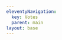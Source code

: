 ```yaml
---
eleventyNavigation:
  key: Votes
  parent: main
layout: base
---
```


<div class="votes-wrapper"></div>
<script defer src="/js/votes.js"></script>